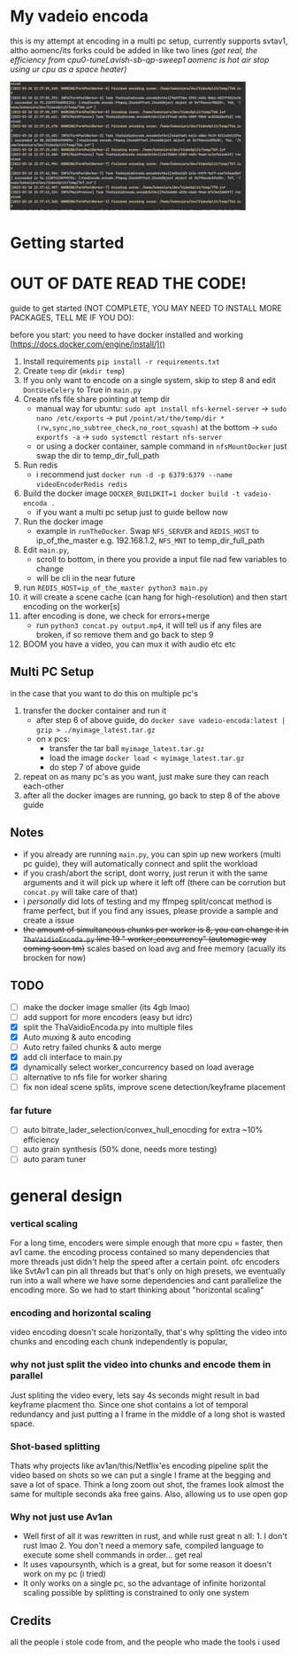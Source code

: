 # My vadeio encoda

this is my attempt at encoding in a multi pc setup, currently supports svtav1, altho aomenc/its forks could be added in
like two lines _(get real, the efficiency from cpu0-tuneLavish-sb-qp-sweep1 aomenc is hot air stop using ur cpu as a
space heater)_

![lovely screenshot of th eworker](Screenshotidfk.png)

# Getting started
# **OUT OF DATE READ THE CODE!**

guide to get started (NOT COMPLETE, YOU MAY NEED TO INSTALL MORE PACKAGES, TELL ME IF YOU DO):

before you start: you need to have docker installed and working [https://docs.docker.com/engine/install/]()

1. Install requirements ```pip install -r requirements.txt```
2. Create `temp` dir (```mkdir temp```)
3. If you only want to encode on a single system, skip to step 8 and edit `DontUseCelery` to True in `main.py`
4. Create nfs file share pointing at temp dir
    - manual way for ubuntu: `sudo apt install nfs-kernel-server` -> `sudo nano /etc/exports` ->
      put `/point/at/the/temp/dir *(rw,sync,no_subtree_check,no_root_squash)` at the
      bottom -> `sudo exportfs -a` -> `sudo systemctl restart nfs-server`
    - or using a docker container, sample command in `nfsMountDocker` just swap the dir to temp_dir_full_path
5. Run redis
    - i recommend just ```docker run -d -p 6379:6379 --name videoEncoderRedis redis```
6. Build the docker image ```DOCKER_BUILDKIT=1 docker build -t vadeio-encoda .```
    - if you want a multi pc setup just to guide bellow now
7. Run the docker image
    - example in `runTheDocker`. Swap `NFS_SERVER` and `REDIS_HOST` to ip_of_the_master e.g. 192.168.1.2, `NFS_MNT` to
      temp_dir_full_path
8. Edit `main.py`,
    - scroll to bottom, in there you provide a input file nad few variables to change
    - will be cli in the near future
9. run ```REDIS_HOST=ip_of_the_master python3 main.py```
10. it will create a scene cache (can hang for high-resolution) and then start encoding on the worker[s]
11. after encoding is done, we check for errors+merge
    - run ```python3 concat.py output.mp4```, it will tell us if any files are broken, if so remove them and go back to
      step 9
12. BOOM you have a video, you can mux it with audio etc etc

## Multi PC Setup

in the case that you want to do this on multiple pc's

1. transfer the docker container and run it
    - after step 6 of above guide, do ```docker save vadeio-encoda:latest | gzip > ./myimage_latest.tar.gz```
    - on x pcs:
        - transfer the tar ball `myimage_latest.tar.gz`
        - load the image ```docker load < myimage_latest.tar.gz```
        - do step 7 of above guide
2. repeat on as many pc's as you want, just make sure they can reach each-other
3. after all the docker images are running, go back to step 8 of the above guide

## Notes

- if you already are running `main.py`, you can spin up new workers (multi pc guide), they will automatically connect
  and split the
  workload
- if you crash/abort the script, dont worry, just rerun it with the same arguments and it will pick up where it left
  off (there can be corrution but `concat.py` will take care of that)
- i *personally* did lots of testing and my ffmpeg split/concat method is frame perfect, but if you find any issues,
  please provide a sample and create a issue
- ~~the amount of simultaneous chunks per worker is 8, you can change it in `ThaVaidioEncoda.py` line 19 "
  worker_concurrency" (automagic way coming soon tm)~~ scales based on load avg and free memory (acually its brocken for now)

## TODO

- [ ] make the docker image smaller (its 4gb lmao)
- [ ] add support for more encoders (easy but idrc)
- [X] split the ThaVaidioEncoda.py into multiple files
- [X] Auto muxing & auto encoding
- [ ] Auto retry failed chunks & auto merge
- [X] add cli interface to main.py
- [X] dynamically select worker_concurrency based on load average
- [ ] alternative to nfs file for worker sharing
- [ ] fix non ideal scene splits, improve scene detection/keyframe placement

### far future

- [ ] auto bitrate_lader_selection/convex_hull_enocding for extra ~10% efficiency
- [ ] auto grain synthesis (50% done, needs more testing)
- [ ] auto param tuner

# general design

### vertical scaling

For a long time, encoders were simple enough that more cpu = faster, then av1 came. the encoding process contained so
many dependencies that more threads just didn't help the speed after a certain point.
ofc encoders like SvtAv1 can pin all threads but that's only on high presets, we eventually run into a wall where we
have some dependencies and cant parallelize the encoding more.
So we had to start thinking about "horizontal scaling"

### encoding and horizontal scaling

video encoding doesn't scale horizontally, that's why splitting the video into chunks and encoding each chunk
independently is popular,

### why not just split the video into chunks and encode them in parallel

Just spliting the video every, lets say 4s seconds might result in bad keyframe placment tho. Since one shot contains a
lot of temporal redundancy and just putting a I frame in the middle of a long shot is wasted space.

### Shot-based splitting

Thats why projects like av1an/this/Netflix'es encoding pipeline split the video based on shots so we can put a single I
frame at the begging and save a lot of space. Think a long zoom out shot, the frames look almost the same for multiple
seconds aka free gains. Also, allowing us to use open gop

### Why not just use Av1an

- Well first of all it was rewritten in rust, and while rust great n all: 1. I don't rust lmao 2. You don't need a
  memory safe, compiled language to execute some shell commands in order... get real
- It uses vapoursynth, which is a great, but for some reason it doesn't work on my pc (i tried)
- It only works on a single pc, so the advantage of infinite horizontal scaling possible by splitting is constrained to
  only one system

## Credits

all the people i stole code from, and the people who made the tools i used